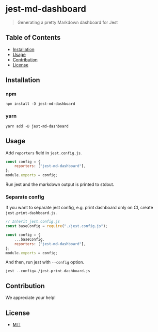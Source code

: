 # jest-md-dashboard

> Generating a pretty Markdown dashboard for Jest

## Table of Contents

- [Installation](#Installation)
- [Usage](#Usage)
- [Contribution](#Contribution)
- [License](#License)

## Installation

### npm

```shell
npm install -D jest-md-dashboard
```

### yarn

```shell
yarn add -D jest-md-dashboard
```

## Usage

Add `reporters` field in `jest.config.js`.

```js
const config = {
    reporters: ["jest-md-dashboard"],
};
module.exports = config;
```

Run jest and the markdown output is printed to stdout.

### Separate config

If you want to separate jest config, e.g. print dashboard only on CI,
create `jest.print-dashboard.js`.

```js
// Inherit jest.config.js
const baseConfig = require("./jest.config.js");

const config = {
    ...baseConfig,
    reporters: ["jest-md-dashboard"],
};
module.exports = config;
```

And then, run jest with `--config` option.
```shell
jest --config=./jest.print-dashboard.js
```

## Contribution

We appreciate your help!

## License

- [MIT](LICENSE)
